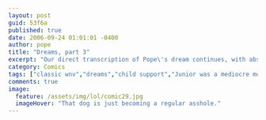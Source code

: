 ```yaml
---
layout: post
guid: 53f6a
published: true
date: 2006-09-24 01:01:01 -0400
author: pope
title: "Dreams, part 3"
excerpt: "Our direct transcription of Pope\'s dream continues, with absolutely no analysis whatsoever, we promise. The fact that all of these things popped up in Pope\'s subconscious definitely doesn\'t mean anything. "
category: Comics
tags: ["classic wnv","dreams","child support","Junior was a mediocre movie"]
comments: true 
image:
  feature: /assets/img/lol/comic29.jpg
  imageHover: "That dog is just becoming a regular asshole."
---
```


